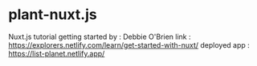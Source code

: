 # plant-nuxt.js
Nuxt.js tutorial getting started by : Debbie O'Brien
link : https://explorers.netlify.com/learn/get-started-with-nuxt/
deployed app : https://list-planet.netlify.app/
